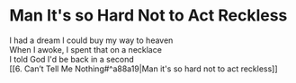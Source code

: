 # Man It's so Hard Not to Act Reckless

I had a dream I could buy my way to heaven  
When I awoke, I spent that on a necklace  
I told God I'd be back in a second  
[[6. Can’t Tell Me Nothing#^a88a19|Man it's so hard not to act reckless]]  

